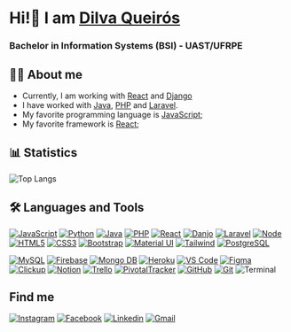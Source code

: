 # Hi!👋 I am <a href="https://github.com/DilvaQueiroz"> Dilva Queirós </a>
### Bachelor in Information Systems (BSI) - UAST/UFRPE


## 👩‍💻 About me
- Currently, I am working with [React](https://reactjs.org/) and [Django](https://www.djangoproject.com/download/)
- I have worked with [Java](https://docs.oracle.com/en/java/), [PHP](https://www.php.net/) and [Laravel](https://laravel.com/).
- My favorite programming language is [JavaScript](https://www.javascript.com/);
- My favorite framework is [React](https://reactjs.org/);

## 📊 Statistics
<!-- ![YOUR github stats](https://github-readme-stats.vercel.app/api?username=DilvaQueiroz&show_icons=true&theme=dark) -->
![Top Langs](https://github-readme-stats.vercel.app/api/top-langs/?username=DilvaQueiroz&theme=dark&layout=compact)

## 🛠 Languages and Tools
[![JavaScript](https://img.icons8.com/color/40/000000/javascript.png)](https://www.javascript.com/)
[![Python](https://img.icons8.com/?size=48&id=l75OEUJkPAk4&format=png&color=000000)](https://www.python.org/)
[![Java](https://img.icons8.com/fluency/48/null/java-coffee-cup-logo.png)](https://www.java.com/)
[![PHP](https://img.icons8.com/color/40/000000/php.png)](https://www.php.net/)
[![React](https://img.icons8.com/color/48/000000/react-native.png)](https://pt-br.reactjs.org/)
[![Danjo](https://img.icons8.com/?size=48&id=AksudKrBQryM&format=png&color=12B886)](https://www.djangoproject.com/)
[![Laravel](https://img.icons8.com/fluent/40/000000/laravel.png)](https://laravel.com/)
[![Node](https://img.icons8.com/fluency/48/000000/node-js.png)](https://nodejs.org/en/)
[![HTML5](https://img.icons8.com/color/40/000000/html-5.png)](https://devdocs.io/html/)
[![CSS3](https://img.icons8.com/color/40/000000/css3.png)](https://devdocs.io/css/)
[![Bootstrap](https://img.icons8.com/color/40/000000/bootstrap.png)](https://getbootstrap.com/)
[![Material UI](https://img.icons8.com/color/48/000000/material-ui.png)](https://mui.com/pt/)
[![Tailwind](https://img.icons8.com/?size=48&id=4PiNHtUJVbLs&format=png&color=000000)](https://tailwindcss.com/)
[![PostgreSQL](https://img.icons8.com/color/40/000000/postgreesql.png)](https://www.postgresql.org/)
<!--  -->
[![MySQL](https://img.icons8.com/color/48/000000/mysql-logo.png)](https://www.mysql.com/)
[![Firebase](https://img.icons8.com/color/48/000000/firebase.png)](https://firebase.google.com/docs/database)
[![Mongo DB](https://img.icons8.com/external-tal-revivo-shadow-tal-revivo/48/000000/external-mongodb-a-cross-platform-document-oriented-database-program-logo-shadow-tal-revivo.png)](https://www.mongodb.com/pt-br)
[![Heroku](https://img.icons8.com/color/48/000000/heroku.png)](https://www.heroku.com/)
[![VS Code](https://img.icons8.com/fluent/40/000000/visual-studio-code-2019.png)](https://code.visualstudio.com/)
[![Figma](https://img.icons8.com/color/48/000000/figma--v1.png)](https://www.figma.com/)
[![Clickup](https://img.icons8.com/bubbles/48/null/clickup.png)](https://app.clickup.com/)
[![Notion](https://img.icons8.com/fluency/48/000000/notion.png)](https://www.notion.so/pt-br)
[![Trello](https://img.icons8.com/color/48/000000/trello.png)](https://trello.com/)
[![PivotalTracker](https://img.icons8.com/external-tal-revivo-color-tal-revivo/48/000000/external-pivotal-tracker-a-project-management-tool-for-developers-around-the-world-logo-color-tal-revivo.png)](https://www.pivotaltracker.com/)
[![GitHub](https://img.icons8.com/?size=48&id=44900&format=png&color=000000)](https://github.com/)
[![Git](https://img.icons8.com/color/40/000000/git.png)](https://git-scm.com/)
![Terminal](https://img.icons8.com/color/40/000000/console.png)
<!-- [![Semantic](http://semantic-ui.com/images/logo.png)](https://semantic-ui.com/introduction/getting-started.html) -->

<!--  ## 📚 What am I studying? -->

## Find me
[![Instagram](https://img.icons8.com/color/40/000000/instagram-new.png)](https://www.instagram.com/dilvaqueiroz/)
[![Facebook](https://img.icons8.com/color/40/000000/facebook-new.png)](https://pt-br.facebook.com/dilva.queiroz)
[![Linkedin](https://img.icons8.com/color/40/000000/linkedin.png)](https://www.linkedin.com/in/dilva-queir%C3%B3s-8335811b7/)
[![Gmail](https://img.icons8.com/color/40/000000/gmail-new.png)](mailto:queirozdilva0@gmail.com)
